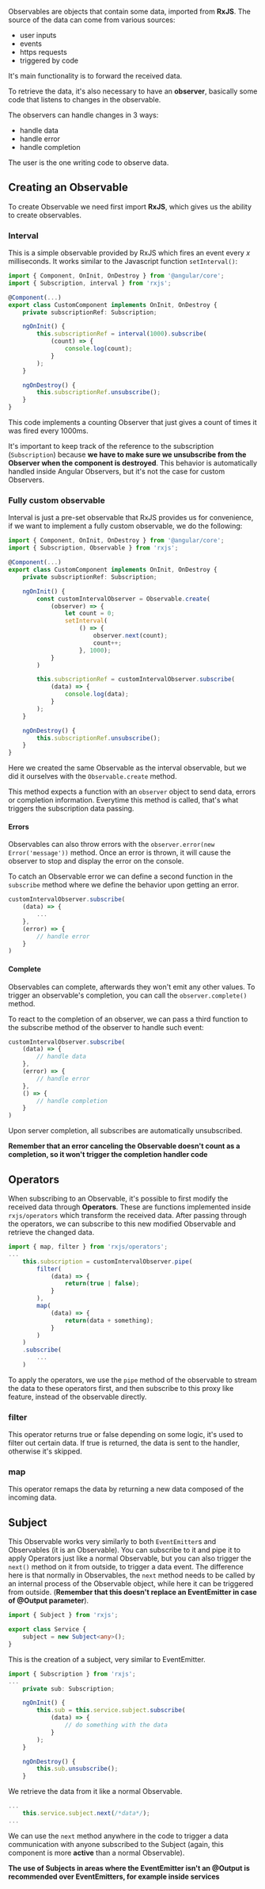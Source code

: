 Observables are objects that contain some data, imported from **RxJS**.
The source of the data can come from various sources:
- user inputs
- events
- https requests
- triggered by code

It's main functionality is to forward the received data.

To retrieve the data, it's also necessary to have an **observer**, basically some code that listens to changes in the observable.

The observers can handle changes in 3 ways:
- handle data
- handle error
- handle completion

The user is the one writing code to observe data.
## Creating an Observable
To create Observable we need first import **RxJS**, which gives us the ability to create observables.
### Interval
This is a simple observable provided by RxJS which fires an event every *x* milliseconds.
It works similar to the Javascript function `setInterval()`:
```Typescript
import { Component, OnInit, OnDestroy } from '@angular/core';
import { Subscription, interval } from 'rxjs';

@Component(...)
export class CustomComponent implements OnInit, OnDestroy {
	private subscriptionRef: Subscription;

	ngOnInit() {
		this.subscriptionRef = interval(1000).subscribe(
			(count) => {
				console.log(count);
			}
		);
	}

	ngOnDestroy() {
		this.subscriptionRef.unsubscribe();
	}
}
```
This code implements a counting Observer that just gives a count of times it was fired every 1000ms.

It's important to keep track of the reference to the subscription (`Subscription`) because **we have to make sure we unsubscribe from the Observer when the component is destroyed**.
This behavior is automatically handled inside Angular Observers, but it's not the case for custom Observers.
### Fully custom observable
Interval is just a pre-set observable that RxJS provides us for convenience, if we want to implement a fully custom observable, we do the following:
```Typescript
import { Component, OnInit, OnDestroy } from '@angular/core';
import { Subscription, Observable } from 'rxjs';

@Component(...)
export class CustomComponent implements OnInit, OnDestroy {
	private subscriptionRef: Subscription;

	ngOnInit() {
		const customIntervalObserver = Observable.create(
			(observer) => {
				let count = 0;
				setInterval(
					() => {
						observer.next(count);
						count++;
					}, 1000);
			}
		)

		this.subscriptionRef = customIntervalObserver.subscribe(
			(data) => {
				console.log(data);
			}
		);
	}

	ngOnDestroy() {
		this.subscriptionRef.unsubscribe();
	}
}
```

Here we created the same Observable as the interval observable, but we did it ourselves with the `Observable.create` method.

This method expects a function with an `observer` object to send data, errors or completion information.
Everytime this method is called, that's what triggers the subscription data passing.
#### Errors
Observables can also throw errors with the `observer.error(new Error('message'))` method.
Once an error is thrown, it will cause the observer to stop and display the error on the console.

To catch an Observable error we can define a second function in the `subscribe` method where we define the behavior upon getting an error.

```Typescript
customIntervalObserver.subscribe(
	(data) => {
		...
	},
	(error) => {
		// handle error
	}
)
```
#### Complete
Observables can complete, afterwards they won't emit any other values.
To trigger an observable's completion, you can call the `observer.complete()` method.

To react to the completion of an observer, we can pass a third function to the subscribe method of the observer to handle such event:
```Typescript
customIntervalObserver.subscribe(
	(data) => {
		// handle data
	},
	(error) => {
		// handle error
	},
	() => {
		// handle completion
	}
)
```

Upon server completion, all subscribes are automatically unsubscribed.

**Remember that an error canceling the Observable doesn't count as a completion, so it won't trigger the completion handler code**
## Operators
When subscribing to an Observable, it's possible to first modify the received data through **Operators**.
These are functions implemented inside `rxjs/operators` which transform the received data.
After passing through the operators, we can subscribe to this new modified Observable and retrieve the changed data.
```Typescript
import { map, filter } from 'rxjs/operators';
...
	this.subscription = customIntervalObserver.pipe(
		filter(
			(data) => {
				return(true | false);
			}
		),
		map(
			(data) => {
				return(data + something);
			}
		)
	)
	.subscribe(
		...
	)
```

To apply the operators, we use the `pipe` method of the observable to stream the data to these operators first, and then subscribe to this proxy like feature, instead of the observable directly.
### filter
This operator returns true or false depending on some logic, it's used to filter out certain data.
If true is returned, the data is sent to the handler, otherwise it's skipped.
### map
This operator remaps the data by returning a new data composed of the incoming data.
## Subject
This Observable works very similarly to both `EventEmitter`s and Observables (it is an Observable).
You can subscribe to it and pipe it to apply Operators just like a normal Observable, but you can also trigger the `next()` method on it from outside, to trigger a data event.
The difference here is that normally in Observables, the `next` method needs to be called by an internal process of the Observable object, while here it can be triggered from outside.
(**Remember that this doesn't replace an EventEmitter in case of @Output parameter**).

```Typescript
import { Subject } from 'rxjs';

export class Service {
	subject = new Subject<any>();
}
```
This is the creation of a subject, very similar to EventEmitter.

```Typescript
import { Subscription } from 'rxjs';
...
	private sub: Subscription;

	ngOnInit() {
		this.sub = this.service.subject.subscribe(
			(data) => {
				// do something with the data
			}
		);
	}

	ngOnDestroy() {
		this.sub.unsubscribe();
	}
```
We retrieve the data from it like a normal Observable.

```Typescript
...
	this.service.subject.next(/*data*/);
...
```
We can use the `next` method anywhere in the code to trigger a data communication with anyone subscribed to the Subject (again, this component is more **active** than a normal Observable).

**The use of Subjects in areas where the EventEmitter isn't an @Output is recommended over EventEmitters, for example inside services**